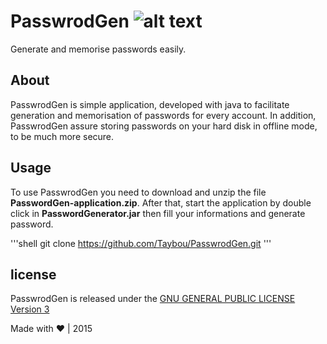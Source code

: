 # PasswrodGen ![alt text][PasswrodGen-logo]
Generate and memorise passwords easily.

## About
PasswrodGen is simple application, developed with java to facilitate generation and memorisation of passwords for every account. In addition, PasswrodGen assure storing passwords on your hard disk in offline mode, to be much more secure.

## Usage
To use PasswrodGen you need to download and unzip the file **PasswordGen-application.zip**. After that, start the application by double click in **PasswordGenerator.jar** then fill your informations and generate password.

'''shell
git clone https://github.com/Taybou/PasswrodGen.git
'''

## license
PasswrodGen is released under the [GNU GENERAL PUBLIC LICENSE Version 3][gplv3]


[PasswrodGen-logo]: https://github.com/Taybou/PasswrodGen/blob/master/src/img/passwordgenLogo.png "PasswrodGen Logo"
[gplv3]: http://www.gnu.org/licenses/gpl.html



Made with ♥ | 2015
